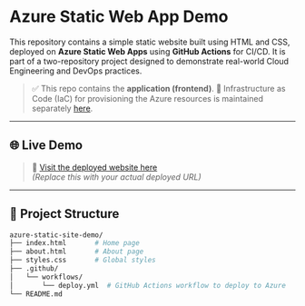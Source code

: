 # Azure Static Web App Demo

This repository contains a simple static website built using HTML and CSS, deployed on **Azure Static Web Apps** using **GitHub Actions** for CI/CD. It is part of a two-repository project designed to demonstrate real-world Cloud Engineering and DevOps practices.

> ✅ This repo contains the **application (frontend)**.
> 🔧 Infrastructure as Code (IaC) for provisioning the Azure resources is maintained separately [here](https://github.com/kulkarniSreenidhi/azure-static-site-infra).

---

## 🌐 Live Demo

> 🚀 [Visit the deployed website here](https://your-azure-app-name.azurestaticapps.net)  
> *(Replace this with your actual deployed URL)*

---

## 📁 Project Structure

```bash
azure-static-site-demo/
├── index.html       # Home page
├── about.html       # About page
├── styles.css       # Global styles
├── .github/
│   └── workflows/
│       └── deploy.yml  # GitHub Actions workflow to deploy to Azure
└── README.md
